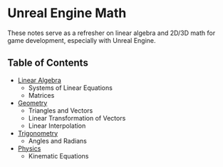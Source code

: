 # Unreal Engine Math

These notes serve as a refresher on linear algebra and 2D/3D math for game development, especially with Unreal Engine.

## Table of Contents

- [Linear Algebra](LinearAlgebra.md)
    - Systems of Linear Equations
    - Matrices
- [Geometry](Geometry.md)
    - Triangles and Vectors
    - Linear Transformation of Vectors
    - Linear Interpolation
- [Trigonometry](Trigonometry.md)
    - Angles and Radians
- [Physics](Physics.md)
    - Kinematic Equations
